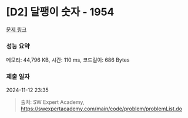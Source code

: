 # [D2] 달팽이 숫자 - 1954 

[문제 링크](https://swexpertacademy.com/main/code/problem/problemDetail.do?contestProbId=AV5PobmqAPoDFAUq) 

### 성능 요약

메모리: 44,796 KB, 시간: 110 ms, 코드길이: 686 Bytes

### 제출 일자

2024-11-12 23:35



> 출처: SW Expert Academy, https://swexpertacademy.com/main/code/problem/problemList.do